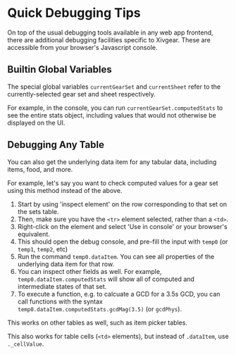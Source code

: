# Quick Debugging Tips

On top of the usual debugging tools available in any web app frontend, there are additional debugging facilities
specific to Xivgear. These are accessible from your browser's Javascript console.

## Builtin Global Variables

The special global variables `currentGearSet` and `currentSheet` refer to the currently-selected gear set and sheet
respectively.

For example, in the console, you can run `currentGearSet.computedStats` to see the entire stats object, including
values that would not otherwise be displayed on the UI.

## Debugging Any Table

You can also get the underlying data item for any tabular data, including items, food, and more.

For example, let's say you want to check computed values for a gear set using this method instead of the above. 

1. Start by using 'inspect element' on the row corresponding to that set on the sets table. 
2. Then, make sure you have the `<tr>` element selected, rather than a `<td>`. 
3. Right-click on the element and select 'Use in console' or your browser's equivalent.
4. This should open the debug console, and pre-fill the input with `temp0` (or `temp1`, `temp2`, etc)
5. Run the command `temp0.dataItem`. You can see all properties of the underlying data item for that row.
6. You can inspect other fields as well. For example, `temp0.dataItem.computedStats` will show all of computed
and intermediate states of that set.
7. To execute a function, e.g. to calcuate a GCD for a 3.5s GCD, you can call functions with the syntax
`temp0.dataItem.computedStats.gcdMag(3.5)` (or `gcdPhys`).

This works on other tables as well, such as item picker tables.

This also works for table cells (`<td>` elements), but instead of `.dataItem`, use `._cellValue`.
